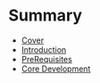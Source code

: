 # Summary

* [Cover](README.md)
* [Introduction](documentation/Introduction.md)
* [PreRequisites](documentation/Prerequisites.md)
* [Core Development](documentation/CoreDevelopment.md)

